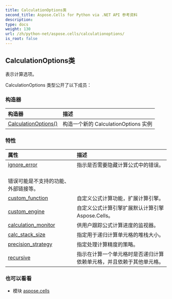 ```yaml
---
title: CalculationOptions类
second_title: Aspose.Cells for Python via .NET API 参考资料
description:
type: docs
weight: 130
url: /zh/python-net/aspose.cells/calculationoptions/
is_root: false
---
```

## CalculationOptions类
表示计算选项。



CalculationOptions 类型公开了以下成员：

### 构造器
|构造器|描述|
| :- | :- |
| [CalculationOptions()](/cells/zh/python-net/aspose.cells/calculationoptions/__init__/#) |构造一个新的 CalculationOptions 实例|


### 特性
|属性|描述|
| :- | :- |
| [ignore_error](/cells/zh/python-net/aspose.cells/calculationoptions/ignore_error) |指示是否需要隐藏计算公式中的错误。<br/>错误可能是不支持的功能、外部链接等。|
| [custom_function](/cells/zh/python-net/aspose.cells/calculationoptions/custom_function) |自定义公式计算功能，扩展计算引擎。|
| [custom_engine](/cells/zh/python-net/aspose.cells/calculationoptions/custom_engine) |自定义公式计算引擎扩展默认计算引擎Aspose.Cells。|
| [calculation_monitor](/cells/zh/python-net/aspose.cells/calculationoptions/calculation_monitor) |供用户跟踪公式计算进度的监视器。|
| [calc_stack_size](/cells/zh/python-net/aspose.cells/calculationoptions/calc_stack_size) |指定用于递归计算单元格的堆栈大小。|
| [precision_strategy](/cells/zh/python-net/aspose.cells/calculationoptions/precision_strategy) |指定处理计算精度的策略。|
| [recursive](/cells/zh/python-net/aspose.cells/calculationoptions/recursive) |指示在计算一个单元格时是否递归计算依赖单元格，并且依赖于其他单元格。|



### 也可以看看
* 模块 [aspose.cells](..)
